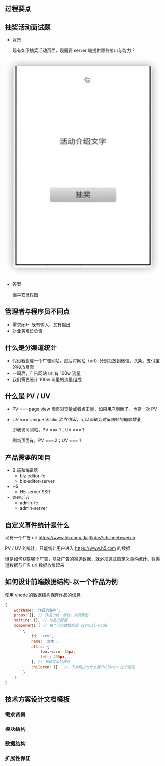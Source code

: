 ## 过程要点

## 抽奖活动面试题

- 背景

  现有如下抽奖活动页面，现需要 server 端提供哪些接口与能力？

  

![image-20210514223636361](https://raw.githubusercontent.com/wojiaofengzhongzhuifeng/iamge-host-2/master/image-20210514223636361.png)



- 答案

  画平安流程图

## 管理者与程序员不同点

- 需求闭环-既有输入，又有输出
- 对业务增长负责





## 什么是分渠道统计

- 假设我创建一个广告网站，然后将网站（url）分别投放到微信，头条，支付宝的投放页面
- 一周后，广告网站 url 有 100w 流量
- 我们需要统计 100w  流量的流量组成





## 什么是 PV / UV

- PV === page view 页面浏览量或者点击量，如果用户刷新了，也算一次 PV

- UV === Unique Visitor 独立访客，可以理解为访问网站的电脑数量

  即我访问网站，PV === 1；UV === 1

  刷新页面有，PV === 2；UV === 1



## 产品需要的项目

- B 端和编辑器
  - biz-editor-fe
  - biz-editor-server
- H5
  - H5-server SSR 
- 管理后台
  - admin-fe
  - admin-server 



## 自定义事件统计是什么

现有一个广告 url https://www.h5.com/fdjajfkdas?channel=weixin

PV / UV 的统计，只能统计用户进入 https://www.h5.com 的数据

但是如何获取哪个广告，以及广告的渠道数据，就必须通过自定义事件统计。将渠道数据与广告 url 数据收集起来



## 如何设计前端数据结构-以一个作品为例

使用 vnode 的数据结构保存作品的信息

```javascript
{
	workName: '作品的名称',
	props: {}, // 作品的统一属性，如背景色
	setting: {}, // 作品的配置
	components:[ // 每个节点数据就是 virtual-node
		{
			id: 'xxx',
			name: '文本'，
			attrs: {
				font-size: 16px,
				left: 200px,
			}, // 标识文本的属性
			children: [] , // 不太明白为什么要children 这个属性
		}
	]
}
```



## 技术方案设计文档模板

### 需求背景

### 模块结构

### 数据结构

### 扩展性保证











### 